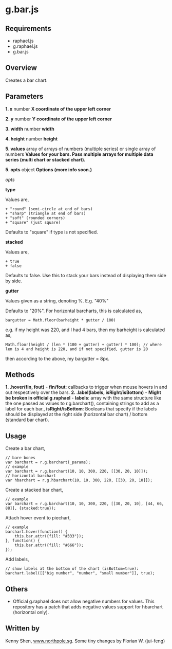 # g.bar.js #

## Requirements ##

 + raphael.js
 + g.raphael.js
 + g.bar.js
 
## Overview ##

Creates a bar chart.

## Parameters ##

**1. x** number **X coordinate of the upper left corner**

**2. y** number **Y coordinate of the upper left corner**

**3. width** number **width**

**4. height** number **height**

**5. values** array of arrays of numbers (multiple series) or single array of numbers **Values for your bars. Pass multiple arrays for multiple data series (multi chart or stacked chart).**

**5. opts** object **Options (more info soon.)**

_opts_

**type**

Values are,

    + "round" (semi-circle at end of bars)
    + "sharp" (triangle at end of bars)
    + "soft" (rounded corners)
    + "square" (just square)
    
Defaults to "square" if type is not specified.

**stacked**

Values are,

    + true
    + false
    
Defaults to false. Use this to stack your bars instead of displaying them side by side.

**gutter**

Values given as a string, denoting %. E.g. "40%"

Defaults to "20%". For horizontal barcharts, this is calculated as,

    bargutter = Math.floor(barheight * gutter / 100)
    
e.g. if my height was 220, and I had 4 bars, then my barheight is calculated as,

    Math.floor(height / (len * (100 + gutter) + gutter) * 100); // where len is 4 and height is 220, and if not specified, gutter is 20
    
then according to the above, my bargutter = 8px.
    
    
## Methods ##

**1. .hover(fin, fout)** - **fin/fout**: callbacks to trigger when mouse hovers in and out respectively over the bars.
**2. .label(labels, isRight/isBottom)** - **Might be broken in official g.raphael** - **labels**: array with the same structure like the one passed as values to r.g.barchart(), containing strings to add as a label for each bar., **isRight/isBottom**: Booleans that specify if the labels should be displayed at the right side (horizontal bar chart) / bottom (standard bar chart).

## Usage ##

Create a bar chart,


    // bare bones
    var barchart = r.g.barchart(_params);
    // example
    var barchart = r.g.barchart(10, 10, 300, 220, [[30, 20, 10]]);
    // horizontal barchart 
    var hbarchart = r.g.hbarchart(10, 10, 300, 220, [[30, 20, 10]]);
    
    
Create a stacked bar chart,


    // example
    var barchart = r.g.barchart(10, 10, 300, 220, [[30, 20, 10], [44, 66, 88]], {stacked:true});
    
    
Attach hover event to piechart,


    // example
    barchart.hover(function() {
        this.bar.attr({fill: "#333"}); 
    }, function() {
        this.bar.attr({fill: "#666"});
    });

Add labels,


	// show labels at the bottom of the chart (isBottom=true):
	barchart.label([["big number", "number", "small number"]], true);

## Others ##

 + Official g.raphael does not allow negative numbers for values. This repository has a patch that adds negative values support for hbarchart (horizontal only).

## Written by ##

Kenny Shen, www.northpole.sg.
Some tiny changes by Florian W. (jui-feng)
